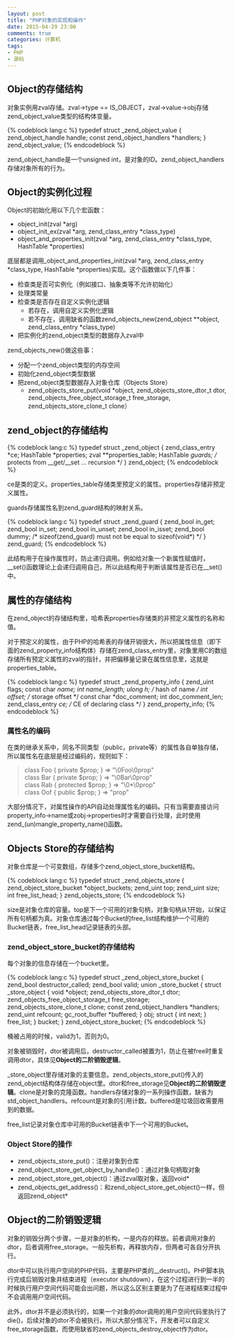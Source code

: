 ```yaml
---
layout: post
title: "PHP对象的实现和操作"
date: 2015-04-29 23:00
comments: true
categories: 计算机
tags:
- PHP
- 源码
---
```


## Object的存储结构

对象实例用zval存储。zval->type == IS_OBJECT，zval->value->obj存储zend_object_value类型的结构体变量。

{% codeblock lang:c %}
typedef struct _zend_object_value {
    zend_object_handle handle;
    const zend_object_handlers *handlers;
} zend_object_value;
{% endcodeblock %}

zend_object_handle是一个unsigned int，是对象的ID。zend_object_handlers存储对象所有的行为。

## Object的实例化过程

Object的初始化用以下几个宏函数：

  - object_init(zval *arg)
  - object_init_ex(zval \*arg, zend_class_entry *class_type)
  - object_and_properties_init(zval \*arg, zend_class_entry \*class_type, HashTable *properties)

底层都是调用_object_and_properties_init(zval \*arg, zend_class_entry \*class_type, HashTable *properties)实现。这个函数做以下几件事：

  - 检查类是否可实例化（例如接口、抽象类等不允许初始化）
  - 处理类常量
  - 检查类是否存在自定义实例化逻辑
    - 若存在，调用自定义实例化逻辑
    - 若不存在，调用缺省的函数zend_objects_new(zend_object \*\*object, zend_class_entry *class_type)
  - 把实例化的zend_object类型的数据存入zval中

zend_objects_new()做这些事：

  - 分配一个zend_object类型的内存空间
  - 初始化zend_object类型数据
  - 把zend_object类型数据存入对象仓库（Objects Store）
    - zend_objects_store_put(void *object, zend_objects_store_dtor_t dtor, zend_objects_free_object_storage_t free_storage, zend_objects_store_clone_t clone）

## zend_object的存储结构

{% codeblock lang:c %}
typedef struct _zend_object {
    zend_class_entry *ce;
    HashTable *properties;
    zval **properties_table;
    HashTable *guards; /* protects from __get/__set ... recursion */
} zend_object;
{% endcodeblock %}

ce是类的定义。properties_table存储类里预定义的属性。properties存储非预定义属性。

guards存储属性名到zend_guard结构的映射关系。

{% codeblock lang:c %}
typedef struct _zend_guard {
    zend_bool in_get;
    zend_bool in_set;
    zend_bool in_unset;
    zend_bool in_isset;
    zend_bool dummy; /* sizeof(zend_guard) must not be equal to sizeof(void*) */
} zend_guard;
{% endcodeblock %}

此结构用于在操作属性时，防止递归调用。例如给对象一个新属性赋值时，\_\_set()函数理论上会递归调用自己，所以此结构用于判断该属性是否已在\_\_set()中。

## 属性的存储结构

在zend_object的存储结构里，哈希表properties存储类的非预定义属性的名称和值。

对于预定义的属性，由于PHP的哈希表的存储开销很大，所以把属性信息（即下面的zend_property_info结构体）存储在zend_class_entry里，对象里用C的数组存储所有预定义属性的zval的指针，并把偏移量记录在属性信息里，这就是properties_table。

{% codeblock lang:c %}
typedef struct _zend_property_info {
    zend_uint flags;
    const char *name;
    int name_length;
    ulong h;                 /* hash of name */
    int offset;              /* storage offset */
    const char *doc_comment;
    int doc_comment_len;
    zend_class_entry *ce;    /* CE of declaring class */
} zend_property_info;
{% endcodeblock %}

### 属性名的编码

在类的继承关系中，同名不同类型（public，private等）的属性各自单独存储，所以属性名在底层是经过编码的，规则如下：

>class Foo { private $prop;   } => "\0Foo\0prop"  
>class Bar { private $prop;   } => "\0Bar\0prop"  
>class Rab { protected $prop; } => "\0*\0prop"  
>class Oof { public $prop;    } => "prop"  

大部分情况下，对属性操作的API自动处理属性名的编码。只有当需要直接访问property_info->name或zobj->properties时才需要自行处理，此时使用zend_(un)mangle_property_name()函数。

## Objects Store的存储结构

对象仓库是一个可变数组，存储多个zend_object_store_bucket结构。

{% codeblock lang:c %}
typedef struct _zend_objects_store {
    zend_object_store_bucket *object_buckets;
    zend_uint top;
    zend_uint size;
    int free_list_head;
} zend_objects_store;
{% endcodeblock %}

size是对象仓库的容量。top是下一个可用的对象句柄，对象句柄从1开始，以保证所有句柄都为真。对象仓库通过每个Bucket的free_list结构维护一个可用的Bucket链表，free_list_head记录链表的头部。

### zend_object_store_bucket的存储结构

每个对象的信息存储在一个bucket里。

{% codeblock lang:c %}
typedef struct _zend_object_store_bucket {
    zend_bool destructor_called;
    zend_bool valid;
    union _store_bucket {
        struct _store_object {
            void *object;
            zend_objects_store_dtor_t dtor;
            zend_objects_free_object_storage_t free_storage;
            zend_objects_store_clone_t clone;
            const zend_object_handlers *handlers;
            zend_uint refcount;
            gc_root_buffer *buffered;
        } obj;
        struct {
            int next;
        } free_list;
    } bucket;
} zend_object_store_bucket;
{% endcodeblock %}

桶被占用的时候，valid为1，否则为0。

对象被销毁时，dtor被调用后，destructor_called被置为1，防止在被free时重复调用dtor，具体见**Object的二阶销毁逻辑**。

_store_object里存储对象的主要信息。zend_objects_store_put()传入的zend_object结构体存储在object里。dtor和free_storage见**Object的二阶销毁逻辑**。clone是对象的克隆函数。handlers存储对象的一系列操作函数，缺省为std_object_handlers。refcount是对象的引用计数。buffered是垃圾回收需要用到的数据。

free_list记录对象仓库中可用的Bucket链表中下一个可用的Bucket。

### Object Store的操作

  - zend_objects_store_put()：注册对象到仓库
  - zend_object_store_get_object_by_handle()：通过对象句柄取对象
  - zend_object_store_get_object()：通过zval取对象，返回void*
  - zend_objects_get_address()：和zend_object_store_get_object()一样，但返回zend_object*

## Object的二阶销毁逻辑

对象的销毁分两个步骤，一是对象的析构，一是内存的释放。前者调用对象的dtor，后者调用free_storage。一般先析构，再释放内存，但两者可各自分开执行。

dtor中可以执行用户空间的PHP代码，主要是PHP类的__destruct()。PHP脚本执行完成后销毁对象并结束进程（executor shutdown），在这个过程进行到一半的时候执行用户空间代码可能会出问题，所以这么区别主要是为了在进程结束过程中不会调用用户空间代码。

此外，dtor并不是必须执行的，如果一个对象的dtor调用的用户空间代码里执行了die()，后续对象的dtor不会被执行。所以大部分情况下，开发者可以自定义free_storage函数，而使用缺省的zend_objects_destroy_object作为dtor。

